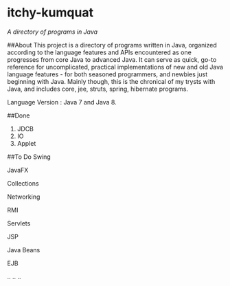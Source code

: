 # itchy-kumquat
*A directory of programs in Java*

##About
This project is a directory of programs written in Java, organized according to the language features and APIs encountered as one progresses from core Java to advanced Java. It can serve as quick, go-to reference for uncomplicated, practical implementations of new and old Java language features - for both seasoned programmers, and newbies just beginning with Java. 
Mainly though, this is the chronical of my trysts with Java, and includes core, jee, struts, spring, hibernate programs.

Language Version : Java 7 and Java 8.


##Done
1. JDCB
2. IO
3. Applet

##To Do
Swing

JavaFX

Collections

Networking

RMI

Servlets

JSP

Java Beans

EJB

..
..
..
